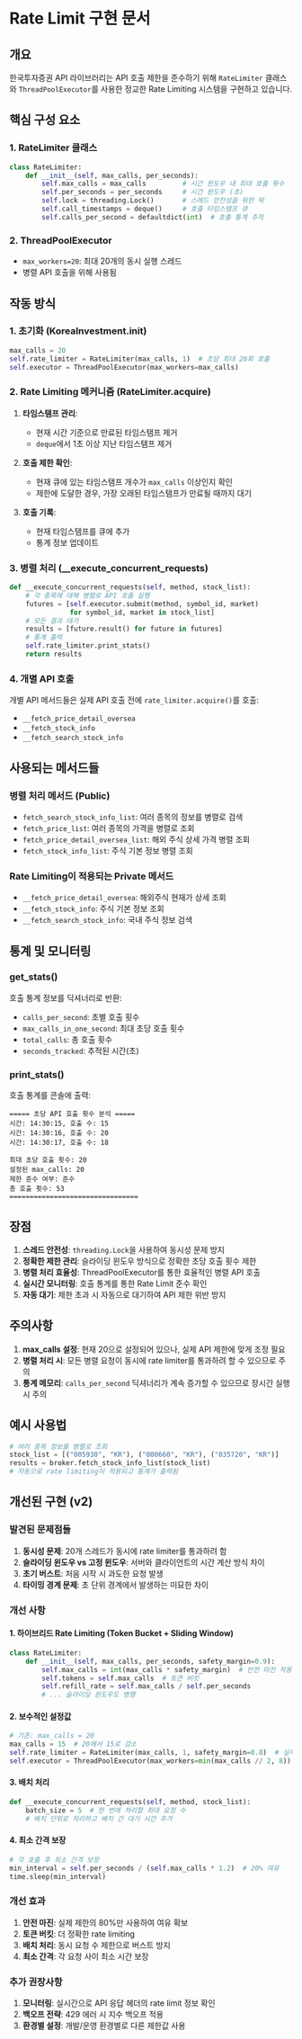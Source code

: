 # Rate Limit 구현 문서

## 개요
한국투자증권 API 라이브러리는 API 호출 제한을 준수하기 위해 `RateLimiter` 클래스와 `ThreadPoolExecutor`를 사용한 정교한 Rate Limiting 시스템을 구현하고 있습니다.

## 핵심 구성 요소

### 1. RateLimiter 클래스
```python
class RateLimiter:
    def __init__(self, max_calls, per_seconds):
        self.max_calls = max_calls         # 시간 윈도우 내 최대 호출 횟수
        self.per_seconds = per_seconds     # 시간 윈도우 (초)
        self.lock = threading.Lock()       # 스레드 안전성을 위한 락
        self.call_timestamps = deque()     # 호출 타임스탬프 큐
        self.calls_per_second = defaultdict(int)  # 호출 통계 추적
```

### 2. ThreadPoolExecutor
- `max_workers=20`: 최대 20개의 동시 실행 스레드
- 병렬 API 호출을 위해 사용됨

## 작동 방식

### 1. 초기화 (KoreaInvestment.__init__)
```python
max_calls = 20
self.rate_limiter = RateLimiter(max_calls, 1)  # 초당 최대 20회 호출
self.executor = ThreadPoolExecutor(max_workers=max_calls)
```

### 2. Rate Limiting 메커니즘 (RateLimiter.acquire)
1. **타임스탬프 관리**:
   - 현재 시간 기준으로 만료된 타임스탬프 제거
   - `deque`에서 1초 이상 지난 타임스탬프 제거

2. **호출 제한 확인**:
   - 현재 큐에 있는 타임스탬프 개수가 `max_calls` 이상인지 확인
   - 제한에 도달한 경우, 가장 오래된 타임스탬프가 만료될 때까지 대기

3. **호출 기록**:
   - 현재 타임스탬프를 큐에 추가
   - 통계 정보 업데이트

### 3. 병렬 처리 (__execute_concurrent_requests)
```python
def __execute_concurrent_requests(self, method, stock_list):
    # 각 종목에 대해 병렬로 API 호출 실행
    futures = [self.executor.submit(method, symbol_id, market) 
               for symbol_id, market in stock_list]
    # 모든 결과 대기
    results = [future.result() for future in futures]
    # 통계 출력
    self.rate_limiter.print_stats()
    return results
```

### 4. 개별 API 호출
개별 API 메서드들은 실제 API 호출 전에 `rate_limiter.acquire()`를 호출:
- `__fetch_price_detail_oversea`
- `__fetch_stock_info`
- `__fetch_search_stock_info`

## 사용되는 메서드들

### 병렬 처리 메서드 (Public)
- `fetch_search_stock_info_list`: 여러 종목의 정보를 병렬로 검색
- `fetch_price_list`: 여러 종목의 가격을 병렬로 조회
- `fetch_price_detail_oversea_list`: 해외 주식 상세 가격 병렬 조회
- `fetch_stock_info_list`: 주식 기본 정보 병렬 조회

### Rate Limiting이 적용되는 Private 메서드
- `__fetch_price_detail_oversea`: 해외주식 현재가 상세 조회
- `__fetch_stock_info`: 주식 기본 정보 조회
- `__fetch_search_stock_info`: 국내 주식 정보 검색

## 통계 및 모니터링

### get_stats()
호출 통계 정보를 딕셔너리로 반환:
- `calls_per_second`: 초별 호출 횟수
- `max_calls_in_one_second`: 최대 초당 호출 횟수
- `total_calls`: 총 호출 횟수
- `seconds_tracked`: 추적된 시간(초)

### print_stats()
호출 통계를 콘솔에 출력:
```
===== 초당 API 호출 횟수 분석 =====
시간: 14:30:15, 호출 수: 15
시간: 14:30:16, 호출 수: 20
시간: 14:30:17, 호출 수: 18

최대 초당 호출 횟수: 20
설정된 max_calls: 20
제한 준수 여부: 준수
총 호출 횟수: 53
================================
```

## 장점

1. **스레드 안전성**: `threading.Lock`을 사용하여 동시성 문제 방지
2. **정확한 제한 관리**: 슬라이딩 윈도우 방식으로 정확한 초당 호출 횟수 제한
3. **병렬 처리 효율성**: ThreadPoolExecutor를 통한 효율적인 병렬 API 호출
4. **실시간 모니터링**: 호출 통계를 통한 Rate Limit 준수 확인
5. **자동 대기**: 제한 초과 시 자동으로 대기하여 API 제한 위반 방지

## 주의사항

1. **max_calls 설정**: 현재 20으로 설정되어 있으나, 실제 API 제한에 맞게 조정 필요
2. **병렬 처리 시**: 모든 병렬 요청이 동시에 rate limiter를 통과하려 할 수 있으므로 주의
3. **통계 메모리**: `calls_per_second` 딕셔너리가 계속 증가할 수 있으므로 장시간 실행 시 주의

## 예시 사용법

```python
# 여러 종목 정보를 병렬로 조회
stock_list = [("005930", "KR"), ("000660", "KR"), ("035720", "KR")]
results = broker.fetch_stock_info_list(stock_list)
# 자동으로 rate limiting이 적용되고 통계가 출력됨
```

## 개선된 구현 (v2)

### 발견된 문제점들

1. **동시성 문제**: 20개 스레드가 동시에 rate limiter를 통과하려 함
2. **슬라이딩 윈도우 vs 고정 윈도우**: 서버와 클라이언트의 시간 계산 방식 차이
3. **초기 버스트**: 처음 시작 시 과도한 요청 발생
4. **타이밍 경계 문제**: 초 단위 경계에서 발생하는 미묘한 차이

### 개선 사항

#### 1. 하이브리드 Rate Limiting (Token Bucket + Sliding Window)
```python
class RateLimiter:
    def __init__(self, max_calls, per_seconds, safety_margin=0.9):
        self.max_calls = int(max_calls * safety_margin)  # 안전 마진 적용
        self.tokens = self.max_calls  # 토큰 버킷
        self.refill_rate = self.max_calls / self.per_seconds
        # ... 슬라이딩 윈도우도 병행
```

#### 2. 보수적인 설정값
```python
# 기존: max_calls = 20
max_calls = 15  # 20에서 15로 감소
self.rate_limiter = RateLimiter(max_calls, 1, safety_margin=0.8)  # 실제로는 12회/초
self.executor = ThreadPoolExecutor(max_workers=min(max_calls // 2, 8))  # 최대 8개 워커
```

#### 3. 배치 처리
```python
def __execute_concurrent_requests(self, method, stock_list):
    batch_size = 5  # 한 번에 처리할 최대 요청 수
    # 배치 단위로 처리하고 배치 간 대기 시간 추가
```

#### 4. 최소 간격 보장
```python
# 각 호출 후 최소 간격 보장
min_interval = self.per_seconds / (self.max_calls * 1.2)  # 20% 여유
time.sleep(min_interval)
```

### 개선 효과

1. **안전 마진**: 실제 제한의 80%만 사용하여 여유 확보
2. **토큰 버킷**: 더 정확한 rate limiting
3. **배치 처리**: 동시 요청 수 제한으로 버스트 방지
4. **최소 간격**: 각 요청 사이 최소 시간 보장

### 추가 권장사항

1. **모니터링**: 실시간으로 API 응답 헤더의 rate limit 정보 확인
2. **백오프 전략**: 429 에러 시 지수 백오프 적용
3. **환경별 설정**: 개발/운영 환경별로 다른 제한값 사용 